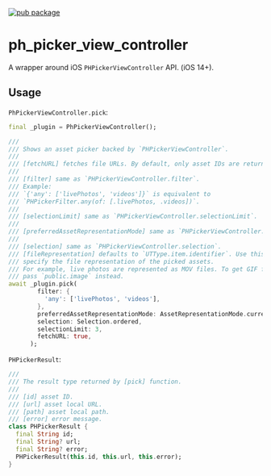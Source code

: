 [![pub package](https://img.shields.io/pub/v/ph_picker_view_controller.svg)](https://pub.dev/packages/ph_picker_view_controller)

# ph_picker_view_controller

A wrapper around iOS `PHPickerViewController` API. (iOS 14+).

## Usage

`PhPickerViewController.pick`:

```dart
final _plugin = PhPickerViewController();

///
/// Shows an asset picker backed by `PHPickerViewController`.
///
/// [fetchURL] fetches file URLs. By default, only asset IDs are returned.
///
/// [filter] same as `PHPickerViewController.filter`.
/// Example:
/// `{'any': ['livePhotos', 'videos']}` is equivalent to
/// `PHPickerFilter.any(of: [.livePhotos, .videos])`.
///
/// [selectionLimit] same as `PHPickerViewController.selectionLimit`.
///
/// [preferredAssetRepresentationMode] same as `PHPickerViewController.preferredAssetRepresentationMode`.
///
/// [selection] same as `PHPickerViewController.selection`.
/// [fileRepresentation] defaults to `UTType.item.identifier`. Use this to
/// specify the file representation of the picked assets.
/// For example, live photos are represented as MOV files. To get GIF files,
/// pass `public.image` instead.
await _plugin.pick(
        filter: {
          'any': ['livePhotos', 'videos'],
        },
        preferredAssetRepresentationMode: AssetRepresentationMode.current,
        selection: Selection.ordered,
        selectionLimit: 3,
        fetchURL: true,
      );
```

`PHPickerResult`:

```dart
///
/// The result type returned by [pick] function.
///
/// [id] asset ID.
/// [url] asset local URL.
/// [path] asset local path.
/// [error] error message.
class PHPickerResult {
  final String id;
  final String? url;
  final String? error;
  PHPickerResult(this.id, this.url, this.error);
}
```
